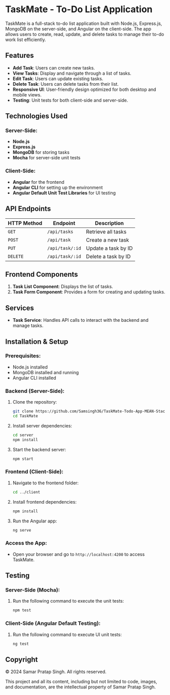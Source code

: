 # TaskMate - To-Do List Application

TaskMate is a full-stack to-do list application built with Node.js, Express.js, MongoDB on the server-side, and Angular on the client-side. The app allows users to create, read, update, and delete tasks to manage their to-do work list efficiently.

## Features

- **Add Task**: Users can create new tasks.
- **View Tasks**: Display and navigate through a list of tasks.
- **Edit Task**: Users can update existing tasks.
- **Delete Task**: Users can delete tasks from their list.
- **Responsive UI**: User-friendly design optimized for both desktop and mobile views.
- **Testing**: Unit tests for both client-side and server-side.

## Technologies Used

### Server-Side:
- **Node.js**
- **Express.js**
- **MongoDB** for storing tasks
- **Mocha** for server-side unit tests

### Client-Side:
- **Angular** for the frontend
- **Angular CLI** for setting up the environment
- **Angular Default Unit Test Libraries** for UI testing

## API Endpoints

| HTTP Method | Endpoint            | Description                      |
|-------------|---------------------|----------------------------------|
| `GET`       | `/api/tasks`        | Retrieve all tasks               |
| `POST`      | `/api/task`         | Create a new task                |
| `PUT`       | `/api/task/:id`     | Update a task by ID              |
| `DELETE`    | `/api/task/:id`     | Delete a task by ID              |

## Frontend Components

1. **Task List Component**: Displays the list of tasks.
2. **Task Form Component**: Provides a form for creating and updating tasks.

## Services

- **Task Service**: Handles API calls to interact with the backend and manage tasks.

## Installation & Setup

### Prerequisites:
- Node.js installed
- MongoDB installed and running
- Angular CLI installed

### Backend (Server-Side):
1. Clone the repository:
   ```bash
   git clone https://github.com/Samsingh36/TaskMate-Todo-App-MEAN-Stack
   cd TaskMate
   ```
2. Install server dependencies:
   ```bash
   cd server
   npm install
   ```
3. Start the backend server:
   ```bash
   npm start
   ```

### Frontend (Client-Side):
1. Navigate to the frontend folder:
   ```bash
   cd ../client
   ```
2. Install frontend dependencies:
   ```bash
   npm install
   ```
3. Run the Angular app:
   ```bash
   ng serve
   ```

### Access the App:
- Open your browser and go to `http://localhost:4200` to access TaskMate.

## Testing

### Server-Side (Mocha):
1. Run the following command to execute the unit tests:
   ```bash
   npm test
   ```

### Client-Side (Angular Default Testing):
1. Run the following command to execute UI unit tests:
   ```bash
   ng test
   ```

## Copyright

© 2024 Samar Pratap Singh. All rights reserved.

This project and all its content, including but not limited to code, images, and documentation, are the intellectual property of Samar Pratap Singh. 

